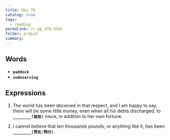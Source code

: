 ```yaml
---
title: Day 78
catalog: true
tags: 
  - reading
permalink: /r_pp_d78.html
folder: prdpjd
summary: 
---
```


## Words

-   <b data-toggle="tooltip" data-original-title="{{site.data.glossary.paddock}}">`paddock`</b>
-   <b data-toggle="tooltip" data-original-title="{{site.data.glossary.undeserving}}">`undeserving`</b>

## Expressions

1.  The world has been deceived in that respect, and I am happy to say, there will be some little money, even when all his debts discharged, to <b data-toggle="tooltip" data-original-title="{{site.data.answers.d78_a}}">`________(留给)`</b> niece, in addition to her own fortune.

2.  I cannot believe that ten thousands pounds, or anything like it, has been <b data-toggle="tooltip" data-original-title="{{site.data.answers.d78_b}}">`________(预支/预付)`</b>.



